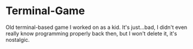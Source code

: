 # Terminal-Game
Old terminal-based game I worked on as a kid. It's just...bad, I didn't even really know programming properly back then, but I won't delete it, it's nostalgic.
